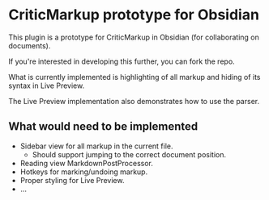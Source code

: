# CriticMarkup prototype for Obsidian

This plugin is a prototype for CriticMarkup in Obsidian (for collaborating on documents). 

If you're interested in developing this further, you can fork the repo.

What is currently implemented is highlighting of all markup and hiding of its syntax in Live Preview.

The Live Preview implementation also demonstrates how to use the parser.

## What would need to be implemented

- Sidebar view for all markup in the current file.
    - Should support jumping to the correct document position.
- Reading view MarkdownPostProcessor.
- Hotkeys for marking/undoing markup.
- Proper styling for Live Preview.
- ...

